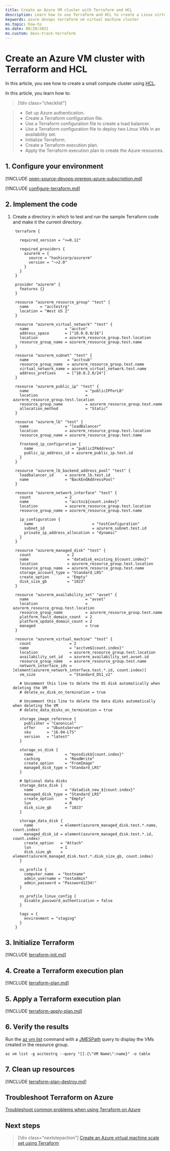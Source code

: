 ```yaml
---
title: Create an Azure VM cluster with Terraform and HCL
description: Learn how to use Terraform and HCL to create a Linux virtual machine cluster with a load balancer in Azure.
keywords: azure devops terraform vm virtual machine cluster
ms.topic: how-to
ms.date: 08/29/2021
ms.custom: devx-track-terraform
---
```


# Create an Azure VM cluster with Terraform and HCL

In this article, you see how to create a small compute cluster using [HCL](https://www.terraform.io/docs/configuration/syntax.html). 

In this article, you learn how to:
> [!div class="checklist"]

> * Set up Azure authentication.
> * Create a Terraform configuration file.
> * Use a Terraform configuration file to create a load balancer.
> * Use a Terraform configuration file to deploy two Linux VMs in an availability set.
> * Initialize Terraform.
> * Create a Terraform execution plan.
> * Apply the Terraform execution plan to create the Azure resources.

## 1. Configure your environment

[!INCLUDE [open-source-devops-prereqs-azure-subscription.md](../includes/open-source-devops-prereqs-azure-subscription.md)]

[!INCLUDE [configure-terraform.md](includes/configure-terraform.md)]

## 2. Implement the code

1. Create a directory in which to test and run the sample Terraform code and make it the current directory.

   ```hcl
    terraform {
    
      required_version = ">=0.12"
      
      required_providers {
        azurerm = {
          source = "hashicorp/azurerm"
          version = "~>2.0"
        }
      }
    }
    
    provider "azurerm" {
      features {}
    }
    
    resource "azurerm_resource_group" "test" {
      name     = "acctestrg"
      location = "West US 2"
    }
    
    resource "azurerm_virtual_network" "test" {
      name                = "acctvn"
      address_space       = ["10.0.0.0/16"]
      location            = azurerm_resource_group.test.location
      resource_group_name = azurerm_resource_group.test.name
    }
    
    resource "azurerm_subnet" "test" {
      name                 = "acctsub"
      resource_group_name  = azurerm_resource_group.test.name
      virtual_network_name = azurerm_virtual_network.test.name
      address_prefixes     = ["10.0.2.0/24"]
    }
    
    resource "azurerm_public_ip" "test" {
      name                         = "publicIPForLB"
      location                     = azurerm_resource_group.test.location
      resource_group_name          = azurerm_resource_group.test.name
      allocation_method            = "Static"
    }
    
    resource "azurerm_lb" "test" {
      name                = "loadBalancer"
      location            = azurerm_resource_group.test.location
      resource_group_name = azurerm_resource_group.test.name
      
      frontend_ip_configuration {
        name                 = "publicIPAddress"
        public_ip_address_id = azurerm_public_ip.test.id
      }
    }
    
    resource "azurerm_lb_backend_address_pool" "test" {
      loadbalancer_id     = azurerm_lb.test.id
      name                = "BackEndAddressPool"
    }
    
    resource "azurerm_network_interface" "test" {
      count               = 2
      name                = "acctni${count.index}"
      location            = azurerm_resource_group.test.location
      resource_group_name = azurerm_resource_group.test.name
        
      ip_configuration {
        name                          = "testConfiguration"
        subnet_id                     = azurerm_subnet.test.id
        private_ip_address_allocation = "dynamic"
      }
    }
    
    resource "azurerm_managed_disk" "test" {
      count                = 2
      name                 = "datadisk_existing_${count.index}"
      location             = azurerm_resource_group.test.location
      resource_group_name  = azurerm_resource_group.test.name
      storage_account_type = "Standard_LRS"
      create_option        = "Empty"
      disk_size_gb         = "1023"
    }
    
    resource "azurerm_availability_set" "avset" {
      name                         = "avset"
      location                     = azurerm_resource_group.test.location
      resource_group_name          = azurerm_resource_group.test.name
      platform_fault_domain_count  = 2
      platform_update_domain_count = 2
      managed                      = true
    }
    
    resource "azurerm_virtual_machine" "test" {
      count                 = 2
      name                  = "acctvm${count.index}"
      location              = azurerm_resource_group.test.location
      availability_set_id   = azurerm_availability_set.avset.id
      resource_group_name   = azurerm_resource_group.test.name
      network_interface_ids = [element(azurerm_network_interface.test.*.id, count.index)]
      vm_size               = "Standard_DS1_v2"
      
      # Uncomment this line to delete the OS disk automatically when deleting the VM
      # delete_os_disk_on_termination = true
      
      # Uncomment this line to delete the data disks automatically when deleting the VM
      # delete_data_disks_on_termination = true
      
      storage_image_reference {
        publisher = "Canonical"
        offer     = "UbuntuServer"
        sku       = "16.04-LTS"
        version   = "latest"
      }
      
      storage_os_disk {
        name              = "myosdisk${count.index}"
        caching           = "ReadWrite"
        create_option     = "FromImage"
        managed_disk_type = "Standard_LRS"
      }
      
      # Optional data disks
      storage_data_disk {
        name              = "datadisk_new_${count.index}"
        managed_disk_type = "Standard_LRS"
        create_option     = "Empty"
        lun               = 0
        disk_size_gb      = "1023"
      }
      
      storage_data_disk {
        name            = element(azurerm_managed_disk.test.*.name, count.index)
        managed_disk_id = element(azurerm_managed_disk.test.*.id, count.index)
        create_option   = "Attach"
        lun             = 1
        disk_size_gb    = element(azurerm_managed_disk.test.*.disk_size_gb, count.index)
      }
      
      os_profile {
        computer_name  = "hostname"
        admin_username = "testadmin"
        admin_password = "Password1234!"
      }
      
      os_profile_linux_config {
        disable_password_authentication = false
      }
      
      tags = {
        environment = "staging"
      }
    }
    ```
    
## 3. Initialize Terraform

[!INCLUDE [terraform-init.md](includes/terraform-init.md)]

## 4. Create a Terraform execution plan

[!INCLUDE [terraform-plan.md](includes/terraform-plan.md)]

## 5. Apply a Terraform execution plan

[!INCLUDE [terraform-apply-plan.md](includes/terraform-apply-plan.md)]

## 6. Verify the results

Run the [az vm list](/cli/azure/vm#az_vm_list) command with a [JMESPath](/cli/azure/query-azure-cli) query to display the VMs created in the resource group.

```azurecli
az vm list -g acctestrg --query "[].{\"VM Name\":name}" -o table
```

## 7. Clean up resources

[!INCLUDE [terraform-plan-destroy.md](includes/terraform-plan-destroy.md)]

## Troubleshoot Terraform on Azure

[Troubleshoot common problems when using Terraform on Azure](troubleshoot.md)

## Next steps

> [!div class="nextstepaction"] 
> [Create an Azure virtual machine scale set using Terraform](create-vm-scaleset-network-disks-hcl.md)